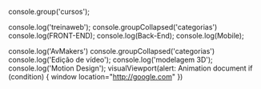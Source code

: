 console.group('cursos');

console.log('treinaweb');
console.groupCollapsed('categorias')
console.log(FRONT-END);
console.log(Back-End);
console.log(Mobile);

console.log('AvMakers')
console.groupCollapsed('categorias')
console.log('Edição de vídeo');
console.log('modelagem 3D');
console.log('Motion Design');
visualViewport(alert: Animation document if (condition) {
  window location="http://google.com"
})
